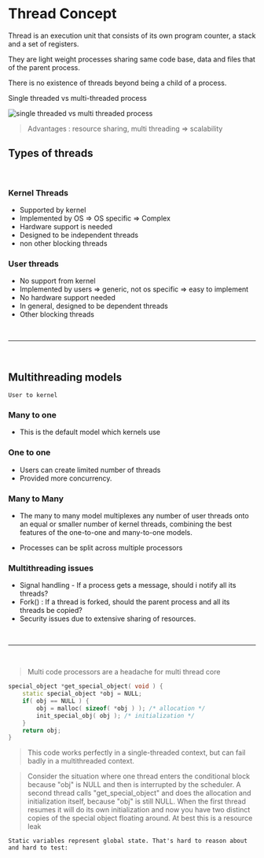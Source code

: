 # Thread Concept

Thread is an execution unit that consists of its own program counter, a stack and a set of registers.

They are light weight processes sharing same code base, data and files that of the parent process.

There is no existence of threads beyond being a child of a process.

Single threaded vs multi-threaded process

![single threaded vs multi threaded process](https://i2.paste.pics/460b66847745597561e47521ff50b780.png)

> Advantages : resource sharing, multi threading => scalability


## Types of threads
<br>

### Kernel Threads

+ Supported by kernel
+ Implemented by OS => OS specific => Complex
+ Hardware support is needed
+ Designed to be independent threads
+ non other blocking threads

### User threads

+ No support from kernel
+ Implemented by users => generic, not os specific => easy to implement
+ No hardware support needed
+ In general, designed to be dependent threads
+ Other blocking threads


<br>

---
<br>

## Multithreading models

    User to kernel

### Many to one

+ This is the default model which kernels use

### One to one

+ Users can create limited number of threads
+ Provided more concurrency.


### Many to Many

+  The many to many model multiplexes any number of user threads onto an equal or smaller number of kernel threads, combining the best features of the one-to-one and many-to-one models.

+ Processes can be split across multiple processors

### Multithreading issues

+ Signal handling - If a process gets a message, should i notify all its threads?
+ Fork() : If a thread is forked, should the parent process and all its threads be copied?
+ Security issues due to extensive sharing of resources.

<br>

---
<br>

> Multi code processors are a headache for multi thread core

```cpp
special_object *get_special_object( void ) {
    static special_object *obj = NULL;
    if( obj == NULL ) {
        obj = malloc( sizeof( *obj ) ); /* allocation */
        init_special_obj( obj ); /* initialization */
    }
    return obj;
}
 ```

 > This code works perfectly in a single-threaded context, but can fail badly in a multithreaded context.

 > Consider the situation where one thread enters the conditional block because "obj" is NULL and then is interrupted by the scheduler. A second thread calls "get_special_object" and does the allocation and initialization itself, because "obj" is still NULL. When the first thread resumes it will do its own initialization and now you have two distinct copies of the special object floating around. At best this is a resource leak



    Static variables represent global state. That's hard to reason about and hard to test: